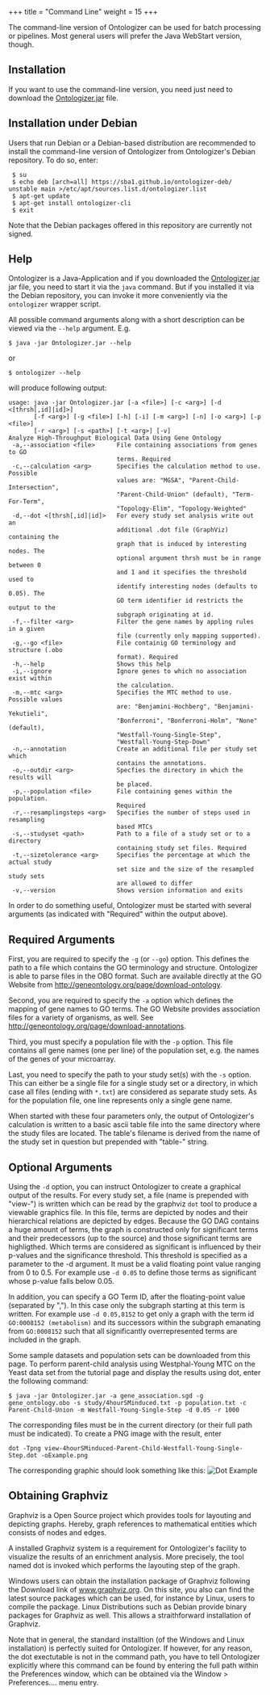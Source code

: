+++
title = "Command Line"
weight = 15
+++

The command-line version of Ontologizer can be used for batch processing or pipelines. Most general users will prefer the Java WebStart version, though.

Installation
------------

If you want to use the command-line version, you need just need to download the [Ontologizer.jar](/cmdline/Ontologizer.jar) file.


Installation under Debian
-------------------------

Users that run Debian or a Debian-based distribution are recommended to install the command-line version of Ontologizer
from Ontologizer's Debian repository. To do so, enter:

```
 $ su
 $ echo deb [arch=all] https://sba1.github.io/ontologizer-deb/ unstable main >/etc/apt/sources.list.d/ontologizer.list
 $ apt-get update
 $ apt-get install ontologizer-cli
 $ exit
```

Note that the Debian packages offered in this repository are currently not signed.


Help
----

Ontologizer is a Java-Application and if you downloaded the [Ontologizer.jar](/cmdline/Ontologizer.jar) jar file, you need to start it via the `java` command.
But if you installed it via the Debian repository, you can invoke it more conveniently via the ```ontologizer``` wrapper script.

All possible command arguments along with a short description can be viewed via the `--help` argument. E.g.

```
$ java -jar Ontologizer.jar --help
```
or
```
$ ontologizer --help
```
will produce following output:

```
usage: java -jar Ontologizer.jar [-a <file>] [-c <arg>] [-d <[thrsh[,id]|id]>]
       [-f <arg>] [-g <file>] [-h] [-i] [-m <arg>] [-n] [-o <arg>] [-p <file>]
       [-r <arg>] [-s <path>] [-t <arg>] [-v]
Analyze High-Throughput Biological Data Using Gene Ontology
 -a,--association <file>      File containing associations from genes to GO
                              terms. Required
 -c,--calculation <arg>       Specifies the calculation method to use. Possible
                              values are: "MGSA", "Parent-Child-Intersection",
                              "Parent-Child-Union" (default), "Term-For-Term",
                              "Topology-Elim", "Topology-Weighted"
 -d,--dot <[thrsh[,id]|id]>   For every study set analysis write out an
                              additional .dot file (GraphViz) containing the
                              graph that is induced by interesting nodes. The
                              optional argument thrsh must be in range between 0
                              and 1 and it specifies the threshold used to
                              identify interesting nodes (defaults to 0.05). The
                              GO term identifier id restricts the output to the
                              subgraph originating at id.
 -f,--filter <arg>            Filter the gene names by appling rules in a given
                              file (currently only mapping supported).
 -g,--go <file>               File containig GO terminology and structure (.obo
                              format). Required
 -h,--help                    Shows this help
 -i,--ignore                  Ignore genes to which no association exist within
                              the calculation.
 -m,--mtc <arg>               Specifies the MTC method to use. Possible values
                              are: "Benjamini-Hochberg", "Benjamini-Yekutieli",
                              "Bonferroni", "Bonferroni-Holm", "None" (default),
                              "Westfall-Young-Single-Step",
                              "Westfall-Young-Step-Down"
 -n,--annotation              Create an additional file per study set which
                              contains the annotations.
 -o,--outdir <arg>            Specfies the directory in which the results will
                              be placed.
 -p,--population <file>       File containing genes within the population.
                              Required
 -r,--resamplingsteps <arg>   Specifies the number of steps used in resampling
                              based MTCs
 -s,--studyset <path>         Path to a file of a study set or to a directory
                              containing study set files. Required
 -t,--sizetolerance <arg>     Specifies the percentage at which the actual study
                              set size and the size of the resampled study sets
                              are allowed to differ
 -v,--version                 Shows version information and exits
```

In order to do something useful, Ontologizer must be started with several arguments (as indicated with "Required" within the output above).

Required Arguments
------------------

First, you are required to specify the `-g` (or `--go`) option. This defines the path to a file which contains the GO terminology and structure. Ontologizer is able to parse files in the OBO format. Such are available directly at the GO Website from http://geneontology.org/page/download-ontology.

Second, you are required to specify the `-a` option which defines the mapping of gene names to GO terms. The GO Website provides association files for a variety of organisms, as well. See http://geneontology.org/page/download-annotations.

Third, you must specify a population file with the `-p` option. This file contains all gene names (one per line) of the population set, e.g. the names of the genes of your microarray.

Last, you need to specify the path to your study set(s) with the `-s` option. This can either be a single file for a single study set or a directory, in which case all files (ending with `*.txt`) are considered as separate study sets. As for the population file, one line represents only a single gene name.

When started with these four parameters only, the output of Ontologizer's calculation is written to a basic ascii table file into the same directory where the study files are located. The table's filename is derived from the name of the study set in question but prepended with "table-" string.

Optional Arguments
------------------

Using the `-d` option, you can instruct Ontologizer to create a graphical output of the results. For every study set, a file (name is prepended with "view-") is written which can be read by the graphviz `dot` tool to produce a viewable graphics file. In this file, terms are depicted by nodes and their hierarchical relations are depicted by edges. Because the GO DAG contains a huge amount of terms, the graph is constructed only for significant terms and their predecessors (up to the source) and those significant terms are highligthed. Which terms are considered as significant is influenced by their p-values and the significance threshold. This threshold is specified as a parameter to the -d argument. It must be a valid floating point value ranging from 0 to 0.5. For example use `-d 0.05` to define those terms as significant whose p-value falls below 0.05.

In addition, you can specify a GO Term ID, after the floating-point value (separated by ","). In this case only the subgraph starting at this term is written. For example use `-d 0.05,8152` to get only a graph with the term id `GO:0008152 (metabolism)` and its successors within the subgraph emanating from `GO:0008152` such that all significantly overrepresented terms are included in the graph.

Some sample datasets and population sets can be downloaded from this page.
To perform parent-child analysis using Westphal-Young MTC on the Yeast data set from the tutorial page and display the results using dot, enter the following command:

```
$ java -jar Ontologizer.jar -a gene_association.sgd -g gene_ontology.obo -s study/4hourSMinduced.txt -p population.txt -c Parent-Child-Union -m Westfall-Young-Single-Step -d 0.05 -r 1000
```

The corresponding files must be in the current directory (or their full path must be indicated). To create a PNG image with the result, enter

```
dot -Tpng view-4hourSMinduced-Parent-Child-Westfall-Young-Single-Step.dot -oExample.png
```

The corresponding graphic should look something like this:
![Dot Example](/images/Example.png)

## Obtaining Graphviz

Graphviz is a Open Source project which provides tools for layouting and depicting graphs. Hereby, graph references to mathematical entities which consists of nodes and edges.

A installed Graphviz system is a requirement for Ontologizer's facility to visualize the results of an enrichment analysis. More precisely, the tool named dot is invoked which performs the layouting step of the graph.

Windows users can obtain the installation package of Graphviz following the Download link of www.graphviz.org. On this site, you also can find the latest source packages which can be used, for instance by Linux, users to compile the package. Linux Distributions such as Debian provide binary packages for Graphviz as well. This allows a straithforward installation of Graphviz.

Note that in general, the standard installtion (of the Windows and Linux installation) is perfectly suited for Ontologizer. If however, for any reason, the dot exectutable is not in the command path, you have to tell Ontologizer explicitly where this command can be found by entering the full path within the Preferences window, which can be obtained via the Window > Preferences.... menu entry.
